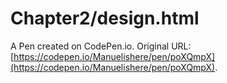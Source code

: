 # Chapter2/design.html

A Pen created on CodePen.io. Original URL: [https://codepen.io/Manuelishere/pen/poXQmpX](https://codepen.io/Manuelishere/pen/poXQmpX).

